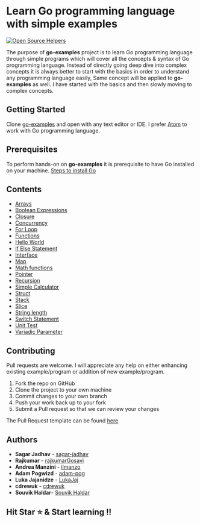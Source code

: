 # Learn Go programming language with simple examples

[![Open Source Helpers](https://www.codetriage.com/sagar-jadhav/go-examples/badges/users.svg)](https://www.codetriage.com/sagar-jadhav/go-examples)

The purpose of **go-examples** project is to learn Go programming language through simple programs which will cover all the concepts & syntax of Go programming language. Instead of directly going deep dive into complex concepts it is always better to start with the basics in order to understand any programming language easily, Same concept will be applied to **go-examples** as well. I have started with the basics and then slowly moving to complex concepts.

## Getting Started
Clone [go-examples](https://github.com/sagar-jadhav/go-examples.git) and open with any text editor or IDE. I prefer [Atom](https://atom.io/) to work with Go programming language.

## Prerequisites

To perform hands-on on **go-examples** it is prerequisite to have Go installed on your machine.
[Steps to install Go](https://golang.org/doc/install?download)

## Contents

* [Arrays](./arrays.html)
* [Boolean Expressions](./boolean-expressions.html)
* [Closure](./closure.html)
* [Concurrency](https://github.com/sagar-jadhav/go-examples/blob/master/src/concurrency.go)
* [For Loop](./for-loop.html)
* [Functions](https://github.com/sagar-jadhav/go-examples/blob/master/src/function.md)
* [Hello World](./hello-world.html)
* [If Else Statement](./if-elseif-else.html)
* [Interface](./interfaces.html)
* [Map](./map.html)
* [Math functions](https://github.com/sagar-jadhav/go-examples/tree/master/src/test/power.go)
* [Pointer](./pointer.html)
* [Recursion](./recursion.html)
* [Simple Calculator](./simple-calculator.html)
* [Struct](./struct.html)
* [Stack](https://github.com/sagar-jadhav/go-examples/blob/master/src/stack.go)
* [Slice](./slice.html)
* [String length](./string-length.html)
* [Switch Statement](https://github.com/sagar-jadhav/go-examples/blob/master/src/switch.go)
* [Unit Test](https://github.com/sagar-jadhav/go-examples/tree/master/src/test/power_test.go)
* [Variadic Parameter](./variadic.html)

## Contributing

Pull requests are welcome. I will appreciate any help on either enhancing existing example/program or addition of new example/program.

1. Fork the repo on GitHub
2. Clone the project to your own machine
3. Commit changes to your own branch
4. Push your work back up to your fork
5. Submit a Pull request so that we can review your changes

The Pull Request template can be found [here](pull_request_template.md)

## Authors

* **Sagar Jadhav** - [sagar-jadhav](https://github.com/sagar-jadhav)
* **Rajkumar** - [rajkumarGosavi](https://github.com/rajkumarGosavi)
* **Andrea Manzini** - [ilmanzo](https://github.com/ilmanzo)
* **Adam Pogwizd** - [adam-pog](https://github.com/adam-pog)
* **Luka Jajanidze** - [LukaJaj](https://github.com/LukaJaj)
* **cdrewuk** - [cdrewuk](https://github.com/cdrewuk)
* **Souvik Haldar**- [Souvik Haldar](http://souvikhaldar.info)

## Hit Star ⭐️ & Start learning !!
